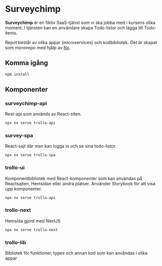 

# Surveychimp

**Surveychimp** är en fiktiv SaaS-tjänst som vi ska jobba med i kursens olika moment. I tjänsten kan en användare skapa Todo-listor och lägga till Todo-items.

Repot består av olika appar (microservices) och kodbibliotek. Det är skapat som monorepo med hjälp av [Nx](https://nx.dev).

## Komma igång

```bash
npm install
```

## Komponenter

### surveychimp-api

Rest-api som används av React-siten.

```bash
npx nx serve trollo-api
```

### survey-spa

React-sajt där man kan logga in och se sina todo-listor

```bash
npx nx serve trollo-spa
```

### trollo-ui

Komponentbibliotek med React-komponenter som kan användas på Reactsajten, Hemsidan eller andra platser. Använder Storybook för att visa upp komponenter.

```bash
npx nx serve trollo-api
```


### trollo-next

Hemsida gjord med NextJS

```bash
npx nx serve trollo-next
```

### trollo-lib

Bibliotek för funktioner, types och annan kod som kan användas i olika appar